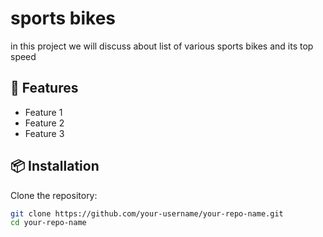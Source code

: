 # sports bikes

in this project we will discuss about list of various sports bikes and its top speed 

## 🚀 Features

- Feature 1
- Feature 2
- Feature 3

## 📦 Installation

Clone the repository:

```bash
git clone https://github.com/your-username/your-repo-name.git
cd your-repo-name
